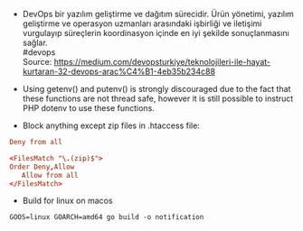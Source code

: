 - DevOps bir yazılım geliştirme ve dağıtım sürecidir. Ürün yönetimi, yazılım geliştirme ve operasyon uzmanları arasındaki işbirliği ve iletişimi vurgulayıp süreçlerin koordinasyon içinde en iyi şekilde sonuçlanmasını sağlar.  
#devops  
Source: https://medium.com/devopsturkiye/teknolojileri-ile-hayat-kurtaran-32-devops-arac%C4%B1-4eb35b234c88  

- Using getenv() and putenv() is strongly discouraged due to the fact that these functions are not thread safe, however it is still possible to instruct PHP dotenv to use these functions.

- Block anything except zip files in .htaccess file:
```conf
Deny from all

<FilesMatch "\.(zip)$">
Order Deny,Allow
   Allow from all
</FilesMatch>
```

- Build for linux on macos  
```
GOOS=linux GOARCH=amd64 go build -o notification
```